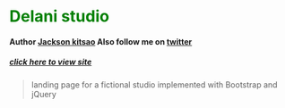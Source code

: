 <h1 style='color:green'>Delani studio</h1>

#### Author [Jackson kitsao](https://github.com/jkitsao) Also follow me on [twitter](www.twitter.com/Jacksonkitsao5)
##### [click here to view site](https://jkitsao.github.io/delani-studio)


> landing page for a fictional studio implemented with Bootstrap and jQuery  
